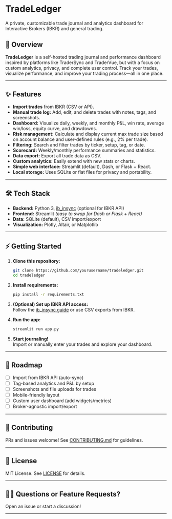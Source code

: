# TradeLedger

A private, customizable trade journal and analytics dashboard for Interactive Brokers (IBKR) and general trading.

## 🚀 Overview

**TradeLedger** is a self-hosted trading journal and performance dashboard inspired by platforms like TraderSync and TraderVue, but with a focus on custom analytics, privacy, and complete user control. Track your trades, visualize performance, and improve your trading process—all in one place.

---

## ✨ Features

- **Import trades** from IBKR (CSV or API).
- **Manual trade log:** Add, edit, and delete trades with notes, tags, and screenshots.
- **Dashboard:** Visualize daily, weekly, and monthly P&L, win rate, average win/loss, equity curve, and drawdowns.
- **Risk management:** Calculate and display current max trade size based on account balance and user-defined rules (e.g., 2% per trade).
- **Filtering:** Search and filter trades by ticker, setup, tag, or date.
- **Scorecard:** Weekly/monthly performance summaries and statistics.
- **Data export:** Export all trade data as CSV.
- **Custom analytics:** Easily extend with new stats or charts.
- **Simple web interface:** Streamlit (default), Dash, or Flask + React.
- **Local storage:** Uses SQLite or flat files for privacy and portability.

---

## 🛠️ Tech Stack

- **Backend:** Python 3, [ib_insync](https://github.com/erdewit/ib_insync) (optional for IBKR API)
- **Frontend:** Streamlit *(easy to swap for Dash or Flask + React)*
- **Data:** SQLite (default), CSV import/export
- **Visualization:** Plotly, Altair, or Matplotlib

---

## ⚡ Getting Started

1. **Clone this repository:**
    ```bash
    git clone https://github.com/yourusername/tradeledger.git
    cd tradeledger
    ```

2. **Install requirements:**
    ```bash
    pip install -r requirements.txt
    ```

3. **(Optional) Set up IBKR API access:**  
    Follow the [ib_insync guide](https://github.com/erdewit/ib_insync) or use CSV exports from IBKR.

4. **Run the app:**
    ```bash
    streamlit run app.py
    ```

5. **Start journaling!**  
    Import or manually enter your trades and explore your dashboard.

---

## 🎯 Roadmap

- [ ] Import from IBKR API (auto-sync)
- [ ] Tag-based analytics and P&L by setup
- [ ] Screenshots and file uploads for trades
- [ ] Mobile-friendly layout
- [ ] Custom user dashboard (add widgets/metrics)
- [ ] Broker-agnostic import/export

---

## 🤝 Contributing

PRs and issues welcome! See [CONTRIBUTING.md](CONTRIBUTING.md) for guidelines.

---

## 📄 License

MIT License. See [LICENSE](LICENSE) for details.

---

## 🙋‍♂️ Questions or Feature Requests?

Open an issue or start a discussion!

---

